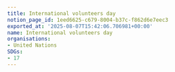 ```yaml
---
title: International volunteers day
notion_page_id: 1eed6625-c679-8004-b37c-f862d6e7eec3
exported_at: '2025-08-07T15:42:06.706981+00:00'
name: International volunteers day
organisations:
- United Nations
SDGs:
- 17
---
```


